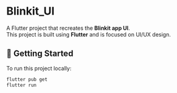 # Blinkit_UI

A Flutter project that recreates the **Blinkit app UI**.  
This project is built using **Flutter** and is focused on UI/UX design.

## 🚀 Getting Started

To run this project locally:

```bash
flutter pub get
flutter run
